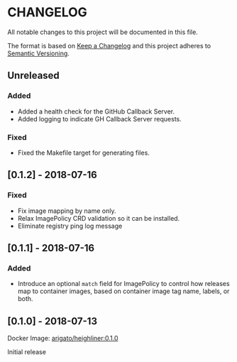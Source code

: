 # CHANGELOG

All notable changes to this project will be documented in this file.

The format is based on [Keep a Changelog](http://keepachangelog.com/)
and this project adheres to [Semantic Versioning](http://semver.org/).

## Unreleased

### Added

- Added a health check for the GitHub Callback Server.
- Added logging to indicate GH Callback Server requests.

### Fixed

- Fixed the Makefile target for generating files.

## [0.1.2] - 2018-07-16

### Fixed
- Fix image mapping by name only.
- Relax ImagePolicy CRD validation so it can be installed.
- Eliminate registry ping log message

## [0.1.1] - 2018-07-16

### Added
- Introduce an optional `match` field for ImagePolicy to control how releases
  map to container images, based on container image tag name, labels, or both.

## [0.1.0] - 2018-07-13

Docker Image: [arigato/heighliner:0.1.0](https://hub.docker.com/r/arigato/heighliner/tags)

Initial release
